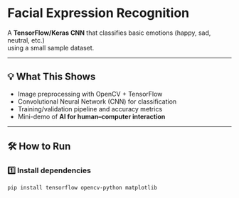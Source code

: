 # Facial Expression Recognition

A **TensorFlow/Keras CNN** that classifies basic emotions (happy, sad, neutral, etc.)  
using a small sample dataset.

---

## 💡 What This Shows
* Image preprocessing with OpenCV + TensorFlow
* Convolutional Neural Network (CNN) for classification
* Training/validation pipeline and accuracy metrics
* Mini-demo of **AI for human–computer interaction**

---

## 🛠️ How to Run

### 1️⃣ Install dependencies
```bash
pip install tensorflow opencv-python matplotlib
